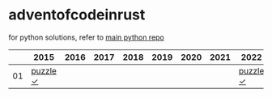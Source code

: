 # adventofcodeinrust

for python solutions, refer to [main python repo][pythonrepo]

|    | 2015        | 2016        | 2017        | 2018        | 2019        | 2020        | 2021        | 2022        |
| -  | -           | -           | -           | -           | -           | -           | -           | -           |
| 01 | [puzzle][201501p]</br>[✓][201501] |  |  |  |  |  |  | [puzzle][202201p]</br>[✓][202201] |

[201501]: https://github.com/Stegallo/adventofcodeinrust/blob/main/y_2015/day1/src/main.rs
[201501p]: https://adventofcode.com/2015/day/1
[202201]: https://github.com/Stegallo/adventofcodeinrust/blob/main/y_2022/day1/src/main.rs
[202201p]: https://adventofcode.com/2022/day/1

[pythonrepo]: https://github.com/Stegallo/adventofcode
